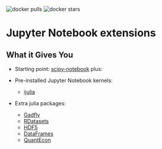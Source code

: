 ![docker pulls](https://img.shields.io/docker/pulls/epinux/julia-notebook.svg) ![docker stars](https://img.shields.io/docker/stars/epinux/julia-notebook.svg)

# Jupyter Notebook extensions

## What it Gives You

* Starting point: [scipy-notebook](../scipy-notebook/README.md) plus:

* Pre-installed Jupyter Notebook kernels:

    * [ijulia]()

* Extra julia packages:

    * [Gadfly]()
    * [RDatasets]()
    * [HDF5]()
    * [DataFrames]()
    * [QuantEcon]()